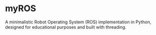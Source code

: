 # myROS
A minimalistic Robot Operating System (ROS) implementation in Python, designed for educational purposes and built with threading.
